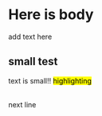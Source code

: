 <!DOCTYPE html>
<html> 
  <head>
    <meta chareset="utf-8">
    <title> Hi I'm Juho</title>
  </head>
  <body>
    <h1> Here is body </h1>
    <p> add text here </p>
    <h2> small test </h2>
    <p> text is small!! 
      <mark> highlighting </mark>
    </p>
    <br/> next line
    
  </body>




</html>

